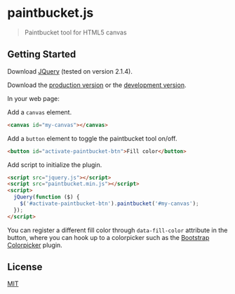 # paintbucket.js

> Paintbucket tool for HTML5 canvas


## Getting Started

Download [JQuery](http://jquery.com/download/) (tested on version 2.1.4).

Download the [production version][min] or the [development version][max].

[min]: https://raw.githubusercontent.com/ekwibowo/paintbucketjs/master/dist/paintbucket.min.js
[max]: https://raw.githubusercontent.com/ekwibowo/paintbucketjs/master/dist/paintbucket.js

In your web page:

Add a `canvas` element.
```html
<canvas id="my-canvas"></canvas>
```

Add a `button` element to toggle the paintbucket tool on/off.
```html
<button id="activate-paintbucket-btn">Fill color</button>
```

Add script to initialize the plugin.
```html
<script src="jquery.js"></script>
<script src="paintbucket.min.js"></script>
<script>
  jQuery(function ($) {
    $('#activate-paintbucket-btn').paintbucket('#my-canvas');
  });
</script>
```

You can register a different fill color through `data-fill-color` attribute in the button, where you can hook up to a colorpicker such as the [Bootstrap Colorpicker](https://mjolnic.com/bootstrap-colorpicker/) plugin.

## License

[MIT](http://opensource.org/licenses/mit-license.html)
